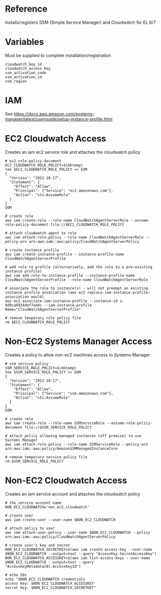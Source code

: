 # Reference
Installs/registers SSM (Simple Service Manager) and Cloudwatch for EL 6/7

# Variables
Must be supplied to complete installation/registration
```
cloudwatch_key_id
cloudwatch_access_key
ssm_activation_code
ssm_activation_id
ssm_region
```

# IAM
See https://docs.aws.amazon.com/systems-manager/latest/userguide/setup-instance-profile.html

# EC2 Cloudwatch Access
Creates an iam ec2 service role and attaches the cloudwatch policy
```
# ec2 role-policy-document
EC2_CLOUDWATCH_ROLE_POLICY=$(mktemp)
tee $EC2_CLOUDWATCH_ROLE_POLICY << EOM
{
  "Version": "2012-10-17",
  "Statement": {
    "Effect": "Allow",
    "Principal": {"Service": "ec2.amazonaws.com"},
    "Action": "sts:AssumeRole"
  }
}
EOM

# create role
aws iam create-role --role-name CloudWatchAgentServerRole --assume-role-policy-document file://$EC2_CLOUDWATCH_ROLE_POLICY

# attach cloudwatch agent to role
aws iam attach-role-policy --role-name CloudWatchAgentServerRole --policy-arn arn:aws:iam::aws:policy/CloudWatchAgentServerPolicy

# create instance profile
aws iam create-instance-profile --instance-profile-name CloudWatchAgentServerProfile

# add role to profile (alternatively, add the role to a pre-existing instance profile)
aws iam add-role-to-instance-profile --instance-profile-name CloudWatchAgentServerProfile --role-name CloudWatchAgentServerRole

# associate the role to instance(s) - will not preempt an existing instance profile association (aws ec2 replace-iam-instance-profile-association would)
aws ec2 associate-iam-instance-profile --instance-id i-0d9ca6934def7ad4c --iam-instance-profile Name="CloudWatchAgentServerProfile"

# remove temporary role policy file
rm $EC2_CLOUDWATCH_ROLE_POLICY
```

# Non-EC2 Systems Manager Access
Creates a policy to allow non-ec2 machines access to Systems Manager
```
# ssm service policy
SSM_SERVICE_ROLE_POLICY=$(mktemp)
tee $SSM_SERVICE_ROLE_POLICY << EOM
{
  "Version": "2012-10-17",
  "Statement": {
    "Effect": "Allow",
    "Principal": {"Service": "ssm.amazonaws.com"},
    "Action": "sts:AssumeRole"
  }
}
EOM

# create role
aws iam create-role --role-name SSMServiceRole --assume-role-policy-document file://$SSM_SERVICE_ROLE_POLICY

# attach policy allowing managed instances (off premise) to use Systems Manager
aws iam attach-role-policy --role-name SSMServiceRole --policy-arn arn:aws:iam::aws:policy/AmazonSSMManagedInstanceCore

# remove temporary service policy file
rm $SSM_SERVICE_ROLE_POLICY
```

# Non-EC2 Cloudwatch Access
Creates an iam service account and attaches the cloudwatch policy
```
# the service account name
NON_EC2_CLOUDWATCH='non_ec2_cloudwatch'

# create user
aws iam create-user --user-name $NON_EC2_CLOUDWATCH

# attach policy to user
aws iam attach-user-policy --user-name $NON_EC2_CLOUDWATCH --policy arn:aws:iam::aws:policy/CloudWatchAgentServerPolicy

# create user's key and secret
NON_EC2_CLOUDWATCH_SECRETKEY=$(aws iam create-access-key --user-name $NON_EC2_CLOUDWATCH --output=text --query "AccessKey.SecretAccessKey")
NON_EC2_CLOUDWATCH_ACCESSKEY=$(aws iam list-access-keys --user-name $NON_EC2_CLOUDWATCH --output=text --query "AccessKeyMetadata[0].AccessKeyId")

# echo IDs
echo "$NON_EC2_CLOUDWATCH credentials
access key: $NON_EC2_CLOUDWATCH_ACCESSKEY
secret key: $NON_EC2_CLOUDWATCH_SECRETKEY"
```
